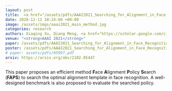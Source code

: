 ```yaml
---
layout: post
title:  <a href="/assets/pdfs/AAAI2021_Searching_for_Alignment_in_Face_Recognition.pdf">Searching for Alignment in Face Recognition</a>
date: 2020-12-12 10:24:60 +00:00
image: /assets/imgs/aaai2021_main_method.jpg
categories: research
authors: Xiaqing Xu, Qiang Meng, <a href="https://scholar.google.com/citations?user=EMEy3gwAAAAJ">Yunxiao Qin</a>, <a href="https://scholar.google.com/citations?user=W8_JzNcAAAAJ"><strong><u>Jianzhu Guo</u></strong></a>, <a href="https://scholar.google.com/citations?hl=en&user=q07NiEAAAAAJ">Chenxu Zhao</a>, <a href="https://scholar.google.com/citations?user=zHpew00AAAAJ">Feng Zhou</a>, <a href="https://scholar.google.com/citations?user=cuJ3QG8AAAAJ">Zhen Lei</a>
venue: "<strong>AAAI 2021</strong>"
paper: /assets/pdfs/AAAI2021_Searching_for_Alignment_in_Face_Recognition.pdf
poster: /assets/pdfs/AAAI2021_Searching_for_Alignment_in_Face_Recognition_poster.pdf
# paper: assets/pdfs/05997.pdf
arxiv: https://arxiv.org/abs/2102.05447
---
```

This paper proposes an efficient method **F**ace **A**lignment **P**olicy **S**earch (**FAPS**) to search the optimal alignment template in face recognition. A well-designed benchmark is also proposed to evaluate the searched policy.